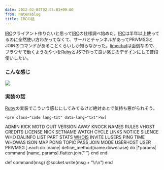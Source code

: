 ```yaml
---
date: 2012-02-03T02:58:01+09:00
from: hatenablog
title: IRCの話
---
```


<p><a class="keyword" href="http://d.hatena.ne.jp/keyword/IRC">IRC</a>クライアント作りたいと思って<a class="keyword" href="http://d.hatena.ne.jp/keyword/IRC">IRC</a>の仕様調べ始めた。<a class="keyword" href="http://d.hatena.ne.jp/keyword/IRC">IRC</a>は半年以上使ってるのに全然使い方わかってなくて、サーバとチャンネルがあってPRIVMSGとJOINのコマンドがあることくらいしか知らなかった。<a class="keyword" href="http://d.hatena.ne.jp/keyword/limechat">limechat</a>は面倒なので、ブラウザで動くようなやつを<a class="keyword" href="http://d.hatena.ne.jp/keyword/Ruby">Ruby</a>とJSで作って良い感じのデザインにして普段使いしたい。</p>

<div class="section">
    <h3>こんな感じ</h3>
    <p><img src="http://dl.dropbox.com/u/5978869/image/20120203_195120.png" class="frame"/></p>

</div>
<div class="section">
    <h3>実装の話</h3>
    <p><a class="keyword" href="http://d.hatena.ne.jp/keyword/Ruby">Ruby</a>の実装でこういう感じにしてみてるけど絶対あとで気持ち悪がられそう。</p>

    <pre class="code lang-txt" data-lang="txt">%w[
  ADMIN   KICK    MOTD     QUIT     VERSION
  AWAY    KNOCK   NAMES    RULES    VHOST
  CREDITS LICENSE NICK     SETNAME  WATCH
  CYCLE   LINKS   NOTICE   SILENCE  WHO
  DALINFO LIST    PART     STATS    <a class="keyword" href="http://d.hatena.ne.jp/keyword/WHOIS">WHOIS</a>
  INVITE  LUSERS  PING     TIME     WHOWAS
  ISON    MAP     PONG     TOPIC    PASS
  JOIN    MODE    USERHOST USER     PRIVMSG
].each do |name|
  define_method(name.downcase) do |*params|
    command [name, params].flatten.join(&#34; &#34;)
  end
end

def command(msg)
  @socket.write(msg + &#34;\r\n&#34;)
end</pre>

</div>
